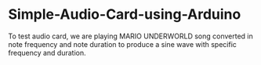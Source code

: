 # Simple-Audio-Card-using-Arduino
To test audio card, we are playing MARIO UNDERWORLD song converted in note frequency and note duration to produce a sine wave with specific frequency and duration. 
